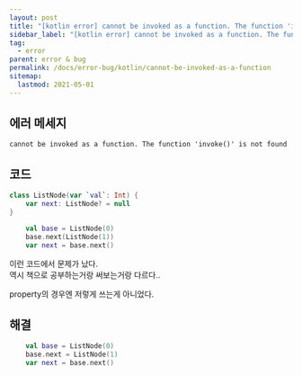 ```yaml
---
layout: post
title: "[kotlin error] cannot be invoked as a function. The function 'invoke()' is not found"
sidebar_label: "[kotlin error] cannot be invoked as a function. The function 'invoke()' is not found"
tag:
  - error
parent: error & bug
permalink: /docs/error-bug/kotlin/cannot-be-invoked-as-a-function
sitemap:
  lastmod: 2021-05-01
---
```


## 에러 메세지

`cannot be invoked as a function. The function 'invoke()' is not found`

## 코드

```kotlin
class ListNode(var `val`: Int) {
    var next: ListNode? = null
}

    val base = ListNode(0)
    base.next(ListNode(1))
    var next = base.next()
```

이런 코드에서 문제가 났다.  
역시 책으로 공부하는거랑 써보는거랑 다르다..

property의 경우엔 저렇게 쓰는게 아니었다.

## 해결

```kotlin
    val base = ListNode(0)
    base.next = ListNode(1)
    var next = base.next()
```